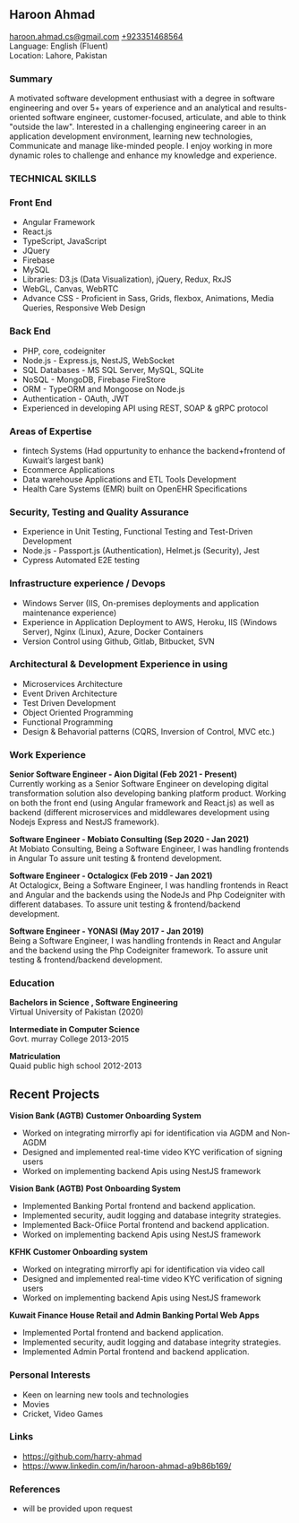 ## **Haroon Ahmad**

<haroon.ahmad.cs@gmail.com> [+923351468564](https://wa.me/923351468564)  
Language: English (Fluent)  
Location: Lahore, Pakistan


### **Summary**  
A motivated software development enthusiast with a degree in software engineering and over 5+ years of experience 
and an analytical and results-oriented software engineer, customer-focused, articulate, and able to think "outside the law". Interested in a challenging engineering career in an application development environment, learning new technologies, 
Communicate and manage like-minded people. I enjoy working in more dynamic roles to challenge and enhance my knowledge and experience.

### **TECHNICAL SKILLS**

### **Front End**

- Angular Framework
- React.js
- TypeScript, JavaScript
- JQuery
- Firebase
- MySQL
- Libraries: D3.js (Data Visualization), jQuery, Redux, RxJS
- WebGL, Canvas, WebRTC
- Advance CSS - Proficient in Sass, Grids, flexbox, Animations, Media Queries, Responsive Web Design

### **Back End**

- PHP, core, codeigniter
- Node.js - Express.js, NestJS, WebSocket
- SQL Databases - MS SQL Server, MySQL, SQLite
- NoSQL - MongoDB, Firebase FireStore
- ORM - TypeORM and Mongoose on Node.js
- Authentication - OAuth, JWT
- Experienced in developing API using REST, SOAP & gRPC protocol


### **Areas of Expertise**

- fintech Systems (Had oppurtunity to enhance the backend+frontend of Kuwait’s largest bank)
- Ecommerce Applications
- Data warehouse Applications and ETL Tools Development
- Health Care Systems (EMR) built on OpenEHR Specifications


### **Security, Testing and Quality Assurance**

- Experience in Unit Testing, Functional Testing and Test-Driven Development
- Node.js - Passport.js (Authentication), Helmet.js (Security), Jest
- Cypress Automated E2E testing

### **Infrastructure experience / Devops**

- Windows Server (IIS, On-premises deployments and application maintenance experience)
- Experience in Application Deployment to AWS, Heroku, IIS (Windows Server), Nginx (Linux), Azure, Docker Containers
- Version Control using Github, Gitlab, Bitbucket, SVN

### **Architectural & Development Experience in using**

- Microservices Architecture
- Event Driven Architecture
- Test Driven Development
- Object Oriented Programming
- Functional Programming
- Design & Behavorial patterns (CQRS, Inversion of Control, MVC etc.)


### **Work Experience**

**Senior Software Engineer - Aion Digital (Feb 2021 - Present)**  
Currently working as a Senior Software Engineer on developing digital transformation solution also developing banking platform product. Working on both the front end (using Angular framework and React.js) as well as backend (different microservices and middlewares development using Nodejs Express and NestJS framework).

**Software Engineer - Mobiato Consulting (Sep 2020 - Jan 2021)**  
At Mobiato Consulting, Being a Software Engineer, I was handling frontends in Angular To assure unit testing & frontend development.

**Software Engineer - Octalogicx (Feb 2019 - Jan 2021)**  
At Octalogicx, Being a Software Engineer, I was handling frontends in React and Angular and the backends using the NodeJs and Php
Codeigniter with different databases. To assure unit testing & frontend/backend development.

**Software Engineer - YONASI (May 2017 - Jan 2019)**  
Being a Software Engineer, I was handling frontends in React and Angular and the backend using the Php Codeigniter
framework. To assure unit testing & frontend/backend development.

### **Education**

**Bachelors in Science , Software Engineering**  
Virtual University of Pakistan (2020)

**Intermediate in Computer Science**  
Govt. murray College 2013-2015  

**Matriculation**  
Quaid public high school 2012-2013


## **Recent Projects**

**Vision Bank (AGTB) Customer Onboarding System**

- Worked on integrating mirrorfly api for identification via AGDM and Non-AGDM
- Designed and implemented real-time video KYC verification of signing users
- Worked on implementing backend Apis using NestJS framework

**Vision Bank (AGTB) Post Onboarding System**

- Implemented Banking Portal frontend and backend application.
- Implemented security, audit logging and database integrity strategies.
- Implemented Back-Ofiice Portal frontend and backend application.
- Worked on implementing backend Apis using NestJS framework

**KFHK Customer Onboarding system**

- Worked on integrating mirrorfly api for identification via video call
- Designed and implemented real-time video KYC verification of signing users
- Worked on implementing backend Apis using NestJS framework

**Kuwait Finance House Retail and Admin Banking Portal Web Apps**

- Implemented Portal frontend and backend application.
- Implemented security, audit logging and database integrity strategies.
- Implemented Admin Portal frontend and backend application.


### **Personal Interests**

- Keen on learning new tools and technologies
- Movies
- Cricket, Video Games

### **Links**

- <https://github.com/harry-ahmad>
- <https://www.linkedin.com/in/haroon-ahmad-a9b86b169/>

### **References**
- will be provided upon request
